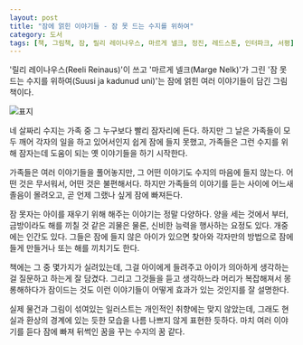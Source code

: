 ```yaml
---
layout: post
title: "잠에 얽힌 이야기들 - 잠 못 드는 수지를 위하여"
category: 도서
tags: [책, 그림책, 잠, 릴리 레이나우스, 마르게 넬크, 정진, 레드스톤, 인터파크, 서평]
---
```


'릴리 레이나우스(Reeli Reinaus)'이 쓰고
'마르게 넬크(Marge Nelk)'가 그린
'잠 못 드는 수지를 위하여(Suusi ja kadunud uni)'는
잠에 얽힌 여러 이야기들이 담긴 그림책이다.

![표지](https://lh3.googleusercontent.com/ZXjZWY_5zEdVlBzDDyI-MrbuJCTcZjhm8g1YqGeNOgoRcjV-f6R5MIgE5EOmz3yyMQj6QCZ9p6R5Mw=s480)

네 살짜리 수지는 가족 중 그 누구보다 빨리 잠자리에 든다.
하지만 그 날은 가족들이 모두 깨어 각자의 일을 하고 있어서인지 쉽게 잠에 들지 못했고,
가족들은 그런 수지를 위해 잠자는데 도움이 되는 옛 이야기들을 하기 시작한다.

가족들은 여러 이야기들을 풀어놓지만,
그 어떤 이야기도 수지의 마음에 들지 않는다.
어떤 것은 무서워서, 어떤 것은 불편해서다.
하지만 가족들의 이야기를 듣는 사이에 어느새 졸음이 몰려오고,
곧 언제 그랬나 싶게 잠에 빠져든다.

잠 못자는 아이를 재우기 위해 해주는 이야기는 정말 다양하다.
양을 세는 것에서 부터,
금방이라도 해를 끼칠 것 같은 괴물은 물론,
신비한 능력을 행사하는 요정도 있다.
개중에는 인간도 있다.
그들은 잠에 들지 않은 아이가 있으면 찾아와
각자만의 방법으로 잠에 들게 만들거나 또는 해를 끼치기도 한다.

책에는 그 중 몇가지가 실려있는데,
그걸 아이에게 들려주고 아이가 의아하게 생각하는 걸 질문하고 하는게 잘 담겼다.
그리고 그것들을 듣고 생각하느라 머리가 복잡해져서 몽롱해하다가 잠이드는 것도
이런 이야기들이 어떻게 효과가 있는 것인지를 잘 설명한다.

실제 물건과 그림이 섞여있는 일러스트는 개인적인 취향에는 맞지 않았는데,
그래도 현실과 환상의 경계에 있는 듯한 모습을 나름 나쁘지 않게 표현한 듯하다.
마치 여러 이야기를 듣다 잠에 빠져 뒤썩인 꿈을 꾸는 수지의 꿈 같다.
